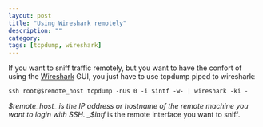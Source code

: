 ```yaml
---
layout: post
title: "Using Wireshark remotely"
description: ""
category: 
tags: [tcpdump, wireshark]
---
```


If you want to sniff traffic remotely, but you want to have the confort of using the [Wireshark](https://www.wireshark.org/) GUI, you just have to use tcpdump piped to wireshark:

`ssh root@$remote_host tcpdump -nUs 0 -i $intf -w- | wireshark -ki -`

_$remote_host_ is the IP address or hostname of the remote machine you want to login with SSH.  
_$intf_ is the remote interface you want to sniff.

